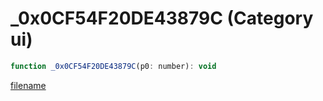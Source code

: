 # _0x0CF54F20DE43879C (Category ui)

```js
function _0x0CF54F20DE43879C(p0: number): void
```

[filename](_0x0CF54F20DE43879C_m.md ':include')